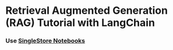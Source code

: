 # Retrieval Augmented Generation (RAG) Tutorial with LangChain
### Use [SingleStore Notebooks](https://www.singlestore.com/spaces/) 
